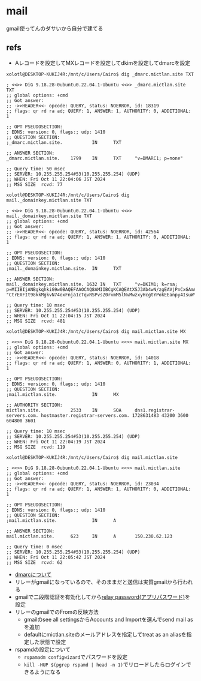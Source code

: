 # mail

gmail使ってんのダサいから自分で建てる

## refs
- Aレコードを設定してMXレコードを設定してdkimを設定してdmarcを設定
```
xolotl@DESKTOP-KUKIJ4R:/mnt/c/Users/Cairo$ dig _dmarc.mictlan.site TXT

; <<>> DiG 9.18.28-0ubuntu0.22.04.1-Ubuntu <<>> _dmarc.mictlan.site TXT
;; global options: +cmd
;; Got answer:
;; ->>HEADER<<- opcode: QUERY, status: NOERROR, id: 18319
;; flags: qr rd ra ad; QUERY: 1, ANSWER: 1, AUTHORITY: 0, ADDITIONAL: 1

;; OPT PSEUDOSECTION:
; EDNS: version: 0, flags:; udp: 1410
;; QUESTION SECTION:
;_dmarc.mictlan.site.           IN      TXT

;; ANSWER SECTION:
_dmarc.mictlan.site.    1799    IN      TXT     "v=DMARC1; p=none"

;; Query time: 50 msec
;; SERVER: 10.255.255.254#53(10.255.255.254) (UDP)
;; WHEN: Fri Oct 11 22:04:06 JST 2024
;; MSG SIZE  rcvd: 77

xolotl@DESKTOP-KUKIJ4R:/mnt/c/Users/Cairo$ dig mail._domainkey.mictlan.site TXT

; <<>> DiG 9.18.28-0ubuntu0.22.04.1-Ubuntu <<>> mail._domainkey.mictlan.site TXT
;; global options: +cmd
;; Got answer:
;; ->>HEADER<<- opcode: QUERY, status: NOERROR, id: 42564
;; flags: qr rd ra ad; QUERY: 1, ANSWER: 1, AUTHORITY: 0, ADDITIONAL: 1

;; OPT PSEUDOSECTION:
; EDNS: version: 0, flags:; udp: 1410
;; QUESTION SECTION:
;mail._domainkey.mictlan.site.  IN      TXT

;; ANSWER SECTION:
mail._domainkey.mictlan.site. 1632 IN   TXT     "v=DKIM1; k=rsa; p=MIIBIjANBgkqhkiG9w0BAQEFAAOCAQ8AMIIBCgKCAQEAtXSJ3Ab4wN/zgEAVjPnCxGAmAC+tcRz4pUQ0qaPwo5gcdb2202AA66LKiysiSThzUdtb9aKSK+VPFQShS7MO6TlSL09RbzjVxYFpAapEF2isEa3eHajX+h8GEuqLTRLe5Xal0QGTAXkeCiIlMf0lgtxCOZQmUfwKChYidvNyWblCgKr3WTFcvBDeqpRslBjfK" "CtrEXFIt98kkMgkvN74oxFnja1cTqvRSPvsZ0rvmM5lNvMwzxyHcgtYPokEEanpy4IsuWYn7ZTvdsAdMHpAuB4iYIyx+EGP2KCmP8L/ax9khP/k7IVc3dVOuN/SuO9ZhfXlu7bk1cyjgY+m9PaWrwIDAQAB"

;; Query time: 10 msec
;; SERVER: 10.255.255.254#53(10.255.255.254) (UDP)
;; WHEN: Fri Oct 11 22:04:15 JST 2024
;; MSG SIZE  rcvd: 481

xolotl@DESKTOP-KUKIJ4R:/mnt/c/Users/Cairo$ dig mail.mictlan.site MX

; <<>> DiG 9.18.28-0ubuntu0.22.04.1-Ubuntu <<>> mail.mictlan.site MX
;; global options: +cmd
;; Got answer:
;; ->>HEADER<<- opcode: QUERY, status: NOERROR, id: 14018
;; flags: qr rd ra ad; QUERY: 1, ANSWER: 0, AUTHORITY: 1, ADDITIONAL: 1

;; OPT PSEUDOSECTION:
; EDNS: version: 0, flags:; udp: 1410
;; QUESTION SECTION:
;mail.mictlan.site.             IN      MX

;; AUTHORITY SECTION:
mictlan.site.           2533    IN      SOA     dns1.registrar-servers.com. hostmaster.registrar-servers.com. 1728631483 43200 3600 604800 3601

;; Query time: 10 msec
;; SERVER: 10.255.255.254#53(10.255.255.254) (UDP)
;; WHEN: Fri Oct 11 22:04:19 JST 2024
;; MSG SIZE  rcvd: 119

xolotl@DESKTOP-KUKIJ4R:/mnt/c/Users/Cairo$ dig mail.mictlan.site

; <<>> DiG 9.18.28-0ubuntu0.22.04.1-Ubuntu <<>> mail.mictlan.site
;; global options: +cmd
;; Got answer:
;; ->>HEADER<<- opcode: QUERY, status: NOERROR, id: 23034
;; flags: qr rd ra ad; QUERY: 1, ANSWER: 1, AUTHORITY: 0, ADDITIONAL: 1

;; OPT PSEUDOSECTION:
; EDNS: version: 0, flags:; udp: 1410
;; QUESTION SECTION:
;mail.mictlan.site.             IN      A

;; ANSWER SECTION:
mail.mictlan.site.      623     IN      A       150.230.62.123

;; Query time: 0 msec
;; SERVER: 10.255.255.254#53(10.255.255.254) (UDP)
;; WHEN: Fri Oct 11 22:05:42 JST 2024
;; MSG SIZE  rcvd: 62

```
- [dmarcについて](https://www.cloudflare.com/learning/email-security/dmarc-dkim-spf/)
- リレーがgmailになっているので、そのままだと送信は実質gmailから行われる
- gmailで二段階認証を有効化してから[relay password(アプリパスワード)](https://support.google.com/mail/answer/185833?hl=ja)を設定
- リレーのgmailでのFromの反映方法
    - gmailのsee all settingsからAccounts and Importを選んでsend mail asを追加
    - defaultにmictlan.siteのメールアドレスを指定してtreat as an aliasを指定した状態で設定
- rspamdの設定について
    - `rspamadm configwizard`でパスワードを設定
    - `kill -HUP $(pgrep rspamd | head -n 1)`でリロードしたらログインできるようになる
